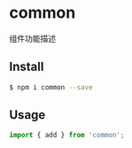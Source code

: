 # common

组件功能描述

## Install

```bash
$ npm i common --save
```

## Usage

```js
import { add } from 'common';
```
